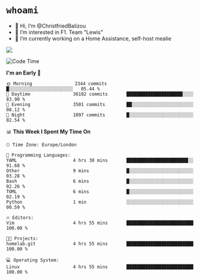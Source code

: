 # `whoami`

- 👋 Hi, I’m @ChristfriedBalizou
- 👀 I’m interested in F1. Team "Lewis"
- 🌱 I’m currently working on a Home Assistance, self-host mealie
<!--
- 💞️ I’m looking to collaborate on
- 📫 How to reach me /dev/stdin
-->


![](https://github-readme-stats.vercel.app/api?username=Christfriedbalizou&show_icons=true&hide_title=true&theme=solarized-dark&count_private=true&hide=stars)
<!-- 
  ![](https://github-readme-stats.vercel.app/api/top-langs/?username=Christfriedbalizou&show_icons=true&hide_title=true&theme=solarized-dark&layout=compact&show_icons=true&count_private=false)
-->


<!--START_SECTION:waka-->
![Code Time](http://img.shields.io/badge/Code%20Time-46%20hrs%2013%20mins-blue)

**I'm an Early 🐤** 

```text
🌞 Morning                2344 commits        █░░░░░░░░░░░░░░░░░░░░░░░░   05.44 % 
🌆 Daytime                36182 commits       █████████████████████░░░░   83.90 % 
🌃 Evening                3501 commits        ██░░░░░░░░░░░░░░░░░░░░░░░   08.12 % 
🌙 Night                  1097 commits        █░░░░░░░░░░░░░░░░░░░░░░░░   02.54 % 
```


📊 **This Week I Spent My Time On** 

```text
🕑︎ Time Zone: Europe/London

💬 Programming Languages: 
YAML                     4 hrs 30 mins       ███████████████████████░░   91.68 % 
Other                    9 mins              █░░░░░░░░░░░░░░░░░░░░░░░░   03.28 % 
Bash                     6 mins              █░░░░░░░░░░░░░░░░░░░░░░░░   02.26 % 
TOML                     6 mins              █░░░░░░░░░░░░░░░░░░░░░░░░   02.19 % 
Python                   1 min               ░░░░░░░░░░░░░░░░░░░░░░░░░   00.59 % 

🔥 Editors: 
Vim                      4 hrs 55 mins       █████████████████████████   100.00 % 

🐱‍💻 Projects: 
homelab.git              4 hrs 55 mins       █████████████████████████   100.00 % 

💻 Operating System: 
Linux                    4 hrs 55 mins       █████████████████████████   100.00 % 
```


<!--END_SECTION:waka-->


<!---
ChristfriedBalizou/ChristfriedBalizou is a ✨ special ✨ repository because its `README.md` (this file) appears on your GitHub profile.
You can click the Preview link to take a look at your changes.
--->
